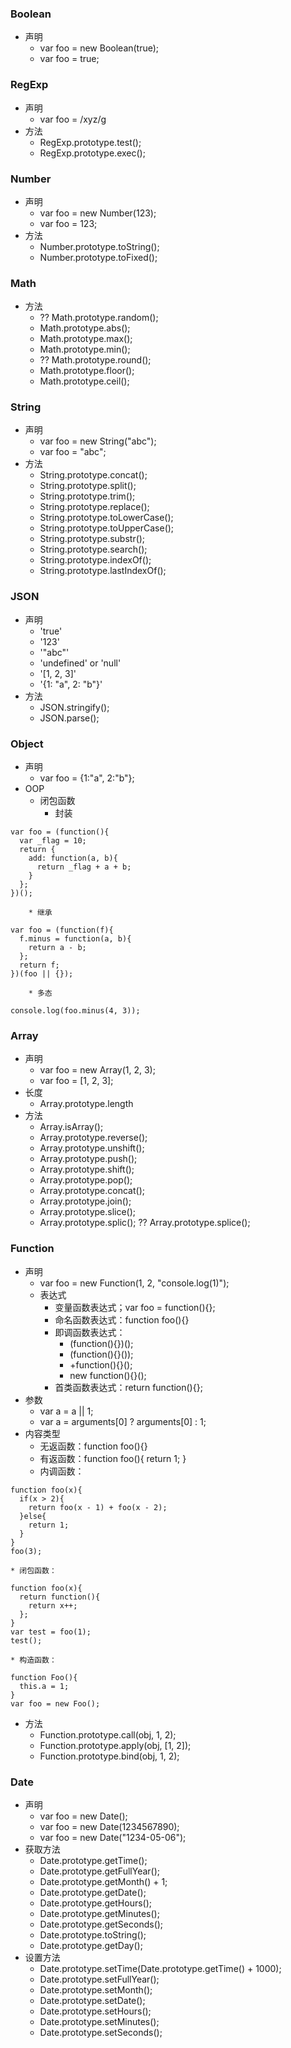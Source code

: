 ### Boolean
* 声明
    * var foo = new Boolean(true);
    * var foo = true;

### RegExp
* 声明
    * var foo = /xyz/g
* 方法
    * RegExp.prototype.test();
    * RegExp.prototype.exec();

### Number
* 声明
    * var foo = new Number(123);
    * var foo = 123;
* 方法
    * Number.prototype.toString();
    * Number.prototype.toFixed();

### Math
* 方法
    * ?? Math.prototype.random();
    * Math.prototype.abs();
    * Math.prototype.max();
    * Math.prototype.min();
    * ?? Math.prototype.round();
    * Math.prototype.floor();
    * Math.prototype.ceil();

### String
* 声明
    * var foo = new String("abc");
    * var foo = "abc";
* 方法
    * String.prototype.concat();
    * String.prototype.split();
    * String.prototype.trim();
    * String.prototype.replace();
    * String.prototype.toLowerCase();
    * String.prototype.toUpperCase();
    * String.prototype.substr();
    * String.prototype.search();
    * String.prototype.indexOf();
    * String.prototype.lastIndexOf();

### JSON
* 声明
    * 'true'
    * '123'
    * '"abc"'
    * 'undefined' or 'null'
    * '[1, 2, 3]'
    * '{1: "a", 2: "b"}'
* 方法
    * JSON.stringify();
    * JSON.parse();

### Object
* 声明
    * var foo = {1:"a", 2:"b"};
* OOP
    * 闭包函数
        * 封装
```
var foo = (function(){
  var _flag = 10;
  return {
    add: function(a, b){
      return _flag + a + b;
    }
  };
})();
```
        * 继承
```
var foo = (function(f){
  f.minus = function(a, b){
    return a - b;
  };
  return f;
})(foo || {});
```
        * 多态
```
console.log(foo.minus(4, 3));
```

### Array
* 声明
    * var foo = new Array(1, 2, 3);
    * var foo = [1, 2, 3];
* 长度
    * Array.prototype.length
* 方法
    * Array.isArray();
    * Array.prototype.reverse();
    * Array.prototype.unshift();
    * Array.prototype.push();
    * Array.prototype.shift();
    * Array.prototype.pop();
    * Array.prototype.concat();
    * Array.prototype.join();
    * Array.prototype.slice();
    * Array.prototype.splic(); ?? Array.prototype.splice();

### Function
* 声明
    * var foo = new Function(1, 2, "console.log(1)");
    * 表达式
        * 变量函数表达式；var foo = function(){};
        * 命名函数表达式：function foo(){}
        * 即调函数表达式：
            * (function(){})();
            * (function(){}());
            * +function(){}();
            * new function(){}();
        * 首类函数表达式：return function(){};
* 参数
    * var a = a || 1;
    * var a = arguments[0] ? arguments[0] : 1;
* 内容类型
    * 无返函数：function foo(){}
    * 有返函数：function foo(){ return 1; }
    * 内调函数：
```
function foo(x){
  if(x > 2){
    return foo(x - 1) + foo(x - 2);
  }else{
    return 1;
  }
}
foo(3);
```
    * 闭包函数：
```
function foo(x){
  return function(){
    return x++;
  };
}
var test = foo(1);
test();
```
    * 构造函数：
```
function Foo(){
  this.a = 1;
}
var foo = new Foo();
```
* 方法
    * Function.prototype.call(obj, 1, 2);
    * Function.prototype.apply(obj, [1, 2]);
    * Function.prototype.bind(obj, 1, 2);

### Date
* 声明
    * var foo = new Date();
    * var foo = new Date(1234567890);
    * var foo = new Date("1234-05-06");
* 获取方法
    * Date.prototype.getTime();
    * Date.prototype.getFullYear();
    * Date.prototype.getMonth() + 1;
    * Date.prototype.getDate();
    * Date.prototype.getHours();
    * Date.prototype.getMinutes();
    * Date.prototype.getSeconds();
    * Date.prototype.toString();
    * Date.prototype.getDay();
* 设置方法
    * Date.prototype.setTime(Date.prototype.getTime() + 1000);
    * Date.prototype.setFullYear();
    * Date.prototype.setMonth();
    * Date.prototype.setDate();
    * Date.prototype.setHours();
    * Date.prototype.setMinutes();
    * Date.prototype.setSeconds();
